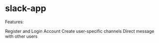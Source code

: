 # slack-app
Features:

Register and Login Account
Create user-specific channels
Direct message with other users
